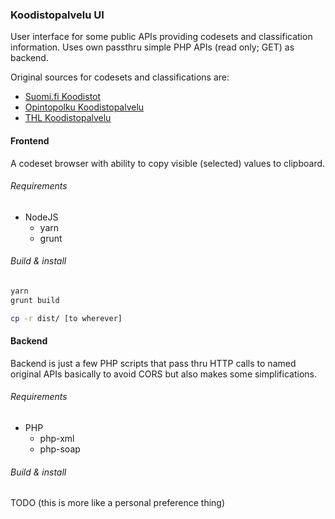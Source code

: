 ### Koodistopalvelu UI

User interface for some public APIs providing codesets and classification information. Uses own passthru simple PHP APIs (read only; GET) as backend.

Original sources for codesets and classifications are:
- [Suomi.fi Koodistot](https://koodistot.suomi.fi/)
- [Opintopolku Koodistopalvelu](https://virkailija.opintopolku.fi/koodisto-service/swagger/index.html)
- [THL Koodistopalvelu](https://thl.fi/fi/web/tiedonhallinta-sosiaali-ja-terveysalalla/koodistopalvelu)

#### Frontend

A codeset browser with ability to copy visible (selected) values to clipboard.

###### Requirements

- NodeJS
    - yarn
    - grunt

###### Build & install

```sh
yarn
grunt build
```

```sh
cp -r dist/ [to wherever]
```

#### Backend

Backend is just a few PHP scripts that pass thru HTTP calls to named original APIs basically to avoid CORS but also makes some simplifications.

###### Requirements

- PHP
    - php-xml
    - php-soap

###### Build & install

TODO (this is more like a personal preference thing)
